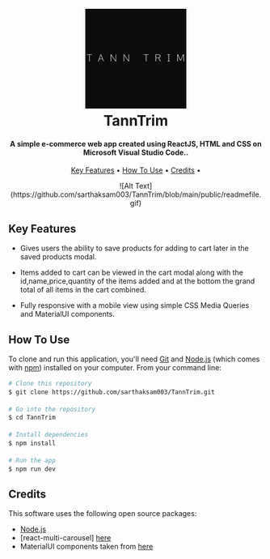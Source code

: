 <h1 align="center">
  <br>
  <a href="#"><img src="https://github.com/sarthaksam003/TannTrim/blob/main/public/readmefileicon.png" alt="TannTrim" width="200"></a>
  <br>
  TannTrim
  <br>
</h1>

<h4 align="center">A simple e-commerce web app created using ReactJS, HTML and CSS on Microsoft Visual Studio Code.</a>.</h4>

<p align="center">
  <a href="#key-features">Key Features</a> •
  <a href="#how-to-use">How To Use</a> •
  <a href="#credits">Credits</a> •
</p>

<p align="center">
![Alt Text](https://github.com/sarthaksam003/TannTrim/blob/main/public/readmefile.gif)
</p>

## Key Features

- Gives users the ability to save products for adding to cart later in the saved products modal.

- Items added to cart can be viewed in the cart modal along with the id,name,price,quantity of the items added and at the bottom the grand total of all items in the cart combined.

- Fully responsive with a mobile view using simple CSS Media Queries and MaterialUI components.

## How To Use

To clone and run this application, you'll need [Git](https://git-scm.com) and [Node.js](https://nodejs.org/en/download/) (which comes with [npm](http://npmjs.com)) installed on your computer. From your command line:

```bash
# Clone this repository
$ git clone https://github.com/sarthaksam003/TannTrim.git

# Go into the repository
$ cd TannTrim

# Install dependencies
$ npm install

# Run the app
$ npm run dev
```

## Credits

This software uses the following open source packages:

- [Node.js](https://nodejs.org/)
- [react-multi-carousel] [here](https://www.npmjs.com/package/react-multi-carousel)
- MaterialUI components taken from [here](https://mui.com/material-ui/)
